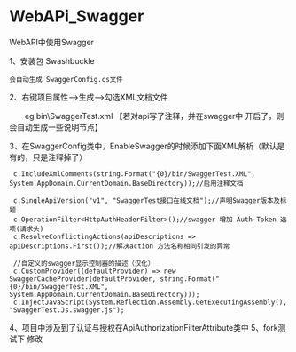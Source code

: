 # WebAPi_Swagger
WebAPI中使用Swagger

1、安装包 Swashbuckle

    会自动生成 SwaggerConfig.cs文件

2、右键项目属性—>生成—>勾选XML文档文件

　　eg  bin\SwaggerTest.xml    【若对api写了注释，并在swagger中 开启了，则会自动生成一些说明节点】

3、在SwaggerConfig类中，EnableSwagger的时候添加下面XML解析（默认是有的，只是注释掉了）

     c.IncludeXmlComments(string.Format("{0}/bin/SwaggerTest.XML", System.AppDomain.CurrentDomain.BaseDirectory));//启用注释文档

     c.SingleApiVersion("v1", "SwaggerTest接口在线文档");//声明Swagger版本及标题
     c.OperationFilter<HttpAuthHeaderFilter>();//swagger 增加 Auth-Token 选项(请求头)
     c.ResolveConflictingActions(apiDescriptions => apiDescriptions.First());//解决action 方法名称相同引发的异常
     
     //自定义的swagger显示控制器的描述（汉化）
     c.CustomProvider((defaultProvider) => new SwaggerCacheProvider(defaultProvider, string.Format("{0}/bin/SwaggerTest.XML", System.AppDomain.CurrentDomain.BaseDirectory)));
     c.InjectJavaScript(System.Reflection.Assembly.GetExecutingAssembly(), "SwaggerTest.Js.swagger.js");
 
 4、项目中涉及到了认证与授权在ApiAuthorizationFilterAttribute类中
 5、fork测试下 修改
